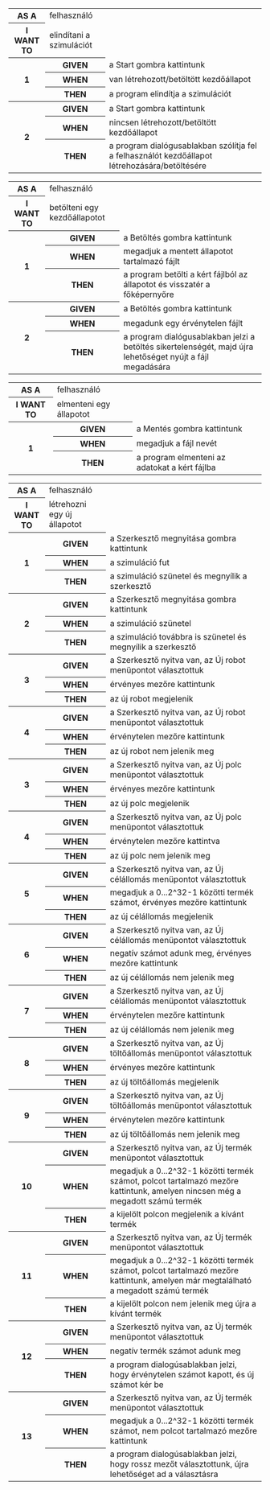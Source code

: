 <table>
    <tr>
        <th>AS A</th>
        <td>felhasználó</td>
    </tr>
    <tr>
        <th>I WANT TO</th>
        <td>elindítani a szimulációt</td>
    </tr>
    <tr>
        <th rowspan="3">1</th>
        <th>GIVEN</th>
        <td>a Start gombra kattintunk</td>
    </tr>
    <tr>
        <th>WHEN</th>
        <td>van létrehozott/betöltött kezdőállapot</td>
    </tr>
    <tr>
        <th>THEN</th>
        <td>a program elindítja a szimulációt</td>
    </tr>
    <tr>
        <th rowspan="3">2</th>
        <th>GIVEN</th>
        <td>a Start gombra kattintunk</td>
    </tr>
    <tr>
        <th>WHEN</th>
        <td>nincsen létrehozott/betöltött kezdőállapot</td>
    </tr>
    <tr>
        <th>THEN</th>
        <td>a program dialógusablakban szólítja fel a felhasználót kezdőállapot létrehozására/betöltésére</td>
    </tr>
</table>

<table>
    <tr>
        <th>AS A</th>
        <td>felhasználó</td>
    </tr>
    <tr>
        <th>I WANT TO</th>
        <td>betölteni egy kezdőállapotot</td>
    </tr>
    <tr>
        <th rowspan="3">1</th>
        <th>GIVEN</th>
        <td>a Betöltés gombra kattintunk</td>
    </tr>
    <tr>
        <th>WHEN</th>
        <td>megadjuk a mentett állapotot tartalmazó fájlt</td>
    </tr>
    <tr>
        <th>THEN</th>
        <td>a program betölti a kért fájlból az állapotot és visszatér a főképernyőre</td>
    </tr>
    <tr>
        <th rowspan="3">2</th>
        <th>GIVEN</th>
        <td>a Betöltés gombra kattintunk</td>
    </tr>
    <tr>
        <th>WHEN</th>
        <td>megadunk egy érvénytelen fájlt</td>
    </tr>
    <tr>
        <th>THEN</th>
        <td>a program dialógusablakban jelzi a betöltés sikertelenségét, majd újra lehetőséget nyújt a fájl megadására</td>
    </tr>
</table>

<table>
    <tr>
        <th>AS A</th>
        <td>felhasználó</td>
    </tr>
    <tr>
        <th>I WANT TO</th>
        <td>elmenteni egy állapotot</td>
    </tr>
    <tr>
        <th rowspan="3">1</th>
        <th>GIVEN</th>
        <td>a Mentés gombra kattintunk</td>
    </tr>
    <tr>
        <th>WHEN</th>
        <td>megadjuk a fájl nevét</td>
    </tr>
    <tr>
        <th>THEN</th>
        <td>a program elmenteni az adatokat a kért fájlba</td>
    </tr>
</table>

<table>
    <tr>
        <th>AS A</th>
        <td>felhasználó</td>
    </tr>
    <tr>
        <th>I WANT TO</th>
        <td>létrehozni egy új állapotot</td>
    </tr>
    <tr>
        <th rowspan="3">1</th>
        <th>GIVEN</th>
        <td>a Szerkesztő megnyitása gombra kattintunk</td>
    </tr>
    <tr>
        <th>WHEN</th>
        <td>a szimuláció fut</td>
    </tr>
    <tr>
        <th>THEN</th>
        <td>a szimuláció szünetel és megnyílik a szerkesztő</td>
    </tr>
    <tr>
        <th rowspan="3">2</th>
        <th>GIVEN</th>
        <td>a Szerkesztő megnyitása gombra kattintunk</td>
    </tr>
    <tr>
        <th>WHEN</th>
        <td>a szimuláció szünetel</td>
    </tr>
    <tr>
        <th>THEN</th>
        <td>a szimuláció továbbra is szünetel és megnyílik a szerkesztő</td>
    </tr>
    <tr>
        <th rowspan="3">3</th>
        <th>GIVEN</th>
        <td>a Szerkesztő nyitva van, az Új robot menüpontot választottuk</td>
    </tr>
    <tr>
        <th>WHEN</th>
        <td>érvényes mezőre kattintunk</td>
    </tr>
    <tr>
        <th>THEN</th>
        <td>az új robot megjelenik</td>
    </tr>
    <tr>
        <th rowspan="3">4</th>
        <th>GIVEN</th>
        <td>a Szerkesztő nyitva van, az Új robot menüpontot választottuk</td>
    </tr>
    <tr>
        <th>WHEN</th>
        <td>érvénytelen mezőre kattintunk</td>
    </tr>
    <tr>
        <th>THEN</th>
        <td>az új robot nem jelenik meg</td>
    </tr>
    <tr>
        <th rowspan="3">3</th>
        <th>GIVEN</th>
        <td>a Szerkesztő nyitva van, az Új polc menüpontot választottuk</td>
    </tr>
    <tr>
        <th>WHEN</th>
        <td>érvényes mezőre kattintunk</td>
    </tr>
    <tr>
        <th>THEN</th>
        <td>az új polc megjelenik</td>
    </tr>
    <tr>
        <th rowspan="3">4</th>
        <th>GIVEN</th>
        <td>a Szerkesztő nyitva van, az Új polc menüpontot választottuk</td>
    </tr>
    <tr>
        <th>WHEN</th>
        <td>érvénytelen mezőre kattintva</td>
    </tr>
    <tr>
        <th>THEN</th>
        <td>az új polc nem jelenik meg</td>
    </tr>
    <tr>
        <th rowspan="3">5</th>
        <th>GIVEN</th>
        <td>a Szerkesztő nyitva van, az Új célállomás menüpontot választottuk</td>
    </tr>
    <tr>
        <th>WHEN</th>
        <td>megadjuk a 0...2^32-1 közötti termék számot, érvényes mezőre kattintunk</td>
    </tr>
    <tr>
        <th>THEN</th>
        <td>az új célállomás megjelenik</td>
    </tr>
    <tr>
        <th rowspan="3">6</th>
        <th>GIVEN</th>
        <td>a Szerkesztő nyitva van, az Új célállomás menüpontot választottuk</td>
    </tr>
    <tr>
        <th>WHEN</th>
        <td>negatív számot adunk meg, érvényes mezőre kattintunk</td>
    </tr>
    <tr>
        <th>THEN</th>
        <td>az új célállomás nem jelenik meg</td>
    </tr>
    <tr>
        <th rowspan="3">7</th>
        <th>GIVEN</th>
        <td>a Szerkesztő nyitva van, az Új célállomás menüpontot választottuk</td>
    </tr>
    <tr>
        <th>WHEN</th>
        <td>érvénytelen mezőre kattintunk</td>
    </tr>
    <tr>
        <th>THEN</th>
        <td>az új célállomás nem jelenik meg</td>
    </tr>
    <tr>
        <th rowspan="3">8</th>
        <th>GIVEN</th>
        <td>a Szerkesztő nyitva van, az Új töltőállomás menüpontot választottuk</td>
    </tr>
    <tr>
        <th>WHEN</th>
        <td>érvényes mezőre kattintunk</td>
    </tr>
    <tr>
        <th>THEN</th>
        <td>az új töltőállomás megjelenik</td>
    </tr>
    <tr>
        <th rowspan="3">9</th>
        <th>GIVEN</th>
        <td>a Szerkesztő nyitva van, az Új töltőállomás menüpontot választottuk</td>
    </tr>
    <tr>
        <th>WHEN</th>
        <td>érvénytelen mezőre kattintunk</td>
    </tr>
    <tr>
        <th>THEN</th>
        <td>az új töltőállomás nem jelenik meg</td>
    </tr>
    <tr>
        <th rowspan="3">10</th>
        <th>GIVEN</th>
        <td>a Szerkesztő nyitva van, az Új termék menüpontot választottuk</td>
    </tr>
    <tr>
        <th>WHEN</th>
        <td>megadjuk a 0...2^32-1 közötti termék számot, polcot tartalmazó mezőre kattintunk, amelyen nincsen még a megadott számú termék</td>
    </tr>
    <tr>
        <th>THEN</th>
        <td>a kijelölt polcon megjelenik a kívánt termék</td>
    </tr>
    <tr>
        <th rowspan="3">11</th>
        <th>GIVEN</th>
        <td>a Szerkesztő nyitva van, az Új termék menüpontot választottuk</td>
    </tr>
    <tr>
        <th>WHEN</th>
        <td>megadjuk a 0...2^32-1 közötti termék számot, polcot tartalmazó mezőre kattintunk, amelyen már megtalálható a megadott számú termék</td>
    </tr>
    <tr>
        <th>THEN</th>
        <td>a kijelölt polcon nem jelenik meg újra a kívánt termék</td>
    </tr>
    <tr>
        <th rowspan="3">12</th>
        <th>GIVEN</th>
        <td>a Szerkesztő nyitva van, az Új termék menüpontot választottuk</td>
    </tr>
    <tr>
        <th>WHEN</th>
        <td>negatív termék számot adunk meg</td>
    </tr>
    <tr>
        <th>THEN</th>
        <td>a program dialogúsablakban jelzi, hogy érvénytelen számot kapott, és új számot kér be</td>
    </tr>
    <tr>
        <th rowspan="3">13</th>
        <th>GIVEN</th>
        <td>a Szerkesztő nyitva van, az Új termék menüpontot választottuk</td>
    </tr>
    <tr>
        <th>WHEN</th>
        <td>megadjuk a 0...2^32-1 közötti termék számot, nem polcot tartalmazó mezőre kattintunk</td>
    </tr>
    <tr>
        <th>THEN</th>
        <td>a program dialogúsablakban jelzi, hogy rossz mezőt választottunk, újra lehetőséget ad a választásra</td>
    </tr>
</table>